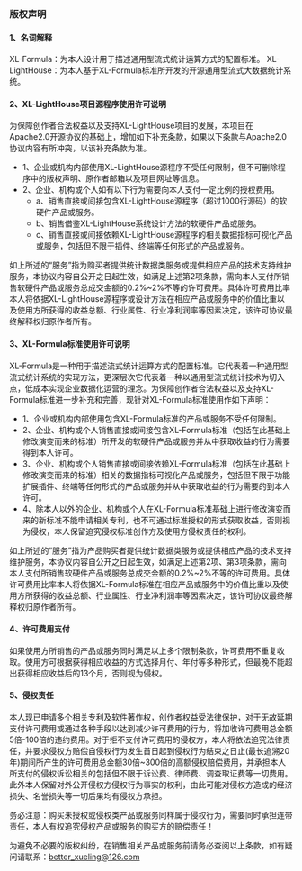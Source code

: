 ### 版权声明
#### 1、名词解释
XL-Formula：为本人设计用于描述通用型流式统计运算方式的配置标准。
XL-LightHouse：为本人基于XL-Formula标准所开发的开源通用型流式大数据统计系统。

#### 2、XL-LightHouse项目源程序使用许可说明
为保障创作者合法权益以及支持XL-LightHouse项目的发展，本项目在Apache2.0开源协议的基础上，增加如下补充条款，如果以下条款与Apache2.0协议内容有所冲突，以该补充条款为准。
- 1、企业或机构内部使用XL-LightHouse源程序不受任何限制，但不可删除程序中的版权声明、原作者邮箱以及项目网址等信息。
- 2、企业、机构或个人如有以下行为需要向本人支付一定比例的授权费用。
    -  a、销售直接或间接包含XL-LightHouse源程序（超过1000行源码）的软硬件产品或服务。
    -  b、销售借鉴XL-LightHouse系统设计方法的软硬件产品或服务。
    -  c、销售直接或间接依赖XL-LightHouse源程序的相关数据指标可视化产品或服务，包括但不限于插件、终端等任何形式的产品或服务。

如上所述的“服务”指为购买者提供统计数据类服务或提供相应产品的技术支持维护服务，本协议内容自公开之日起生效，如满足上述第2项条款，需向本人支付所销售软硬件产品或服务总成交金额的0.2%~2%不等的许可费用。具体许可费用比率本人将依据XL-LightHouse源程序或设计方法在相应产品或服务中的价值比重以及使用方所获得的收益总额、行业属性、行业净利润率等因素决定，该许可协议最终解释权归原作者所有。

#### 3、XL-Formula标准使用许可说明
XL-Formula是一种用于描述流式统计运算方式的配置标准。它代表着一种通用型流式统计系统的实现方法，更深层次它代表着一种以通用型流式统计技术为切入点，低成本实现企业数据化运营的理念。为保障创作者合法权益以及支持XL-Formula标准进一步补充和完善，现针对XL-Formula标准使用作如下声明：
- 1、企业或机构内部使用包含XL-Formula标准的产品或服务不受任何限制。
- 2、企业、机构或个人销售直接或间接包含XL-Formula标准（包括在此基础上修改演变而来的标准）所开发的软硬件产品或服务并从中获取收益的行为需要得到本人许可。
- 3、企业、机构或个人销售直接或间接依赖XL-Formula标准（包括在此基础上修改演变而来的标准）相关的数据指标可视化产品或服务，包括但不限于功能扩展插件、终端等任何形式的产品或服务并从中获取收益的行为需要的到本人许可。
- 4、除本人以外的企业、机构或个人在XL-Formula标准基础上进行修改演变而来的新标准不能申请相关专利，也不可通过标准授权的形式获取收益，否则视为侵权，本人保留追究侵权标准创作方及使用方侵权责任的权利。

如上所述的“服务”指为产品购买者提供统计数据类服务或提供相应产品的技术支持维护服务，本协议内容自公开之日起生效，如满足上述第2项、第3项条款，需向本人支付所销售软硬件产品或服务总成交金额的0.2%~2%不等的许可费用。具体许可费用比率本人将依据XL-Formula标准在相应产品或服务中的价值比重以及使用方所获得的收益总额、行业属性、行业净利润率等因素决定，该许可协议最终解释权归原作者所有。

#### 4、许可费用支付
如果使用方所销售的产品或服务同时满足以上多个限制条款，许可费用不重复收取。使用方可根据获得相应收益的方式选择月付、年付等多种形式，但最晚不能超出获得相应收益后的13个月，否则视为侵权。

#### 5、侵权责任
本人现已申请多个相关专利及软件著作权，创作者权益受法律保护，对于无故延期支付许可费用或通过各种手段以达到减少许可费用的行为，将加收许可费用总金额5倍-100倍的违约费用。对于拒不支付许可费用的侵权方，本人将依法追究法律责任，并要求侵权方赔偿自侵权行为发生首日起到侵权行为结束之日止(最长追溯20年)期间所产生的许可费用总金额30倍~300倍的高额侵权赔偿费用，并承担本人所支付的侵权诉讼相关的包括但不限于诉讼费、律师费、调查取证费等一切费用。此外本人保留对外公开侵权方侵权行为事实的权利，由此可能对侵权方造成的经济损失、名誉损失等一切后果均有侵权方承担。

务必注意：购买未授权或侵权类产品或服务同样属于侵权行为，需要同时承担连带责任，本人有权追究侵权产品或服务的购买方的赔偿责任！

为避免不必要的版权纠纷，在销售相关产品或服务前请务必查阅以上条款，如有疑问请联系：better_xueling@126.com